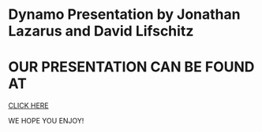 # Dynamo Presentation by Jonathan Lazarus and David Lifschitz

# OUR PRESENTATION CAN BE FOUND AT 
[CLICK HERE](youtube.com)

WE HOPE YOU ENJOY!
